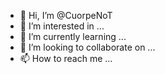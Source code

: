 - 👋 Hi, I’m @CuorpeNoT
- 👀 I’m interested in ...
- 🌱 I’m currently learning ...
- 💞️ I’m looking to collaborate on ...
- 📫 How to reach me ...

<!---
CuorpeNoT/CuorpeNoT is a ✨ special ✨ repository because its `README.md` (this file) appears on your GitHub profile.
You can click the Preview link to take a look at your changes.
--->
